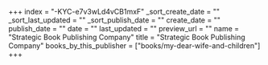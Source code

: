 +++
index = "-KYC-e7v3wLd4vCB1mxF"
_sort_create_date = ""
_sort_last_updated = ""
_sort_publish_date = ""
create_date = ""
publish_date = ""
date = ""
last_updated = ""
preview_url = ""
name = "Strategic Book Publishing Company"
title = "Strategic Book Publishing Company"
books_by_this_publisher = ["books/my-dear-wife-and-children"]
+++
